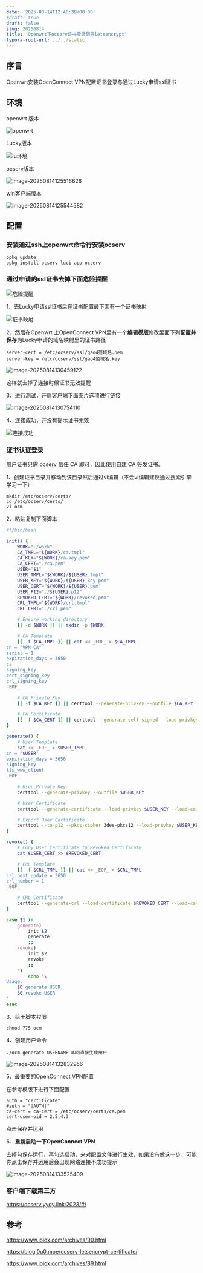 ```yaml
---
date: '2025-08-14T12:48:39+08:00'
#draft: true
draft: false
slug: 20250814
title: 'Openwrt下ocserv证书登录配置letsencrypt'
typora-root-url: ../../static
---
```


## 序言

Openwrt安装OpenConnect VPN配置证书登录与通过Lucky申请ssl证书

## 环境

openwrt 版本

![openwrt](/wp-content/uploads/2025/image-20250814125242089.png)

Lucky版本

![lu环境](/wp-content/uploads/2025/image-20250814125350152.png)

ocserv版本

![image-20250814125516626](/wp-content/uploads/2025/image-20250814125516626.png)

win客户端版本

![image-20250814125544582](/wp-content/uploads/2025/image-20250814125544582.png)

## 配置

### 安装通过ssh上openwrt命令行安装ocserv

```
opkg update
opkg install ocserv luci-app-ocserv
```

### 通过申请的ssl证书去掉下面危险提醒

![危险提醒](/wp-content/uploads/2025/image-20250814130016011.png)

1、去Lucky申请ssl证书后在证书配置最下面有一个证书映射

![证书映射](/wp-content/uploads/2025/image-20250814130108781.png)

2、然后在Openwrt 上OpenConnect VPN里有一个**编辑模版**修改里面下列**配置并保存**为Lucky申请的域名映射里的证书路径

```
server-cert = /etc/ocserv/ssl/gao4范域名.pem
server-key = /etc/ocserv/ssl/gao4范域名.key
```

![image-20250814130459122](/wp-content/uploads/2025/image-20250814130459122.png)

这样就去掉了连接时候证书无效提醒

3、进行测试，开启客户端下面图片选项进行链接

![image-20250814130754110](/wp-content/uploads/2025/image-20250814130754110.png)

4、连接成功，并没有提示证书无效

![连接成功](/wp-content/uploads/2025/image-20250814130914244.png)

### 证书认证登录

用户证书只需 ocserv 信任 CA 即可，因此使用自建 CA 签发证书。

1、创建证书目录并移动到该目录然后通过vi编辑（不会vi编辑建议通过搜索引擎学习一下）

```
mkdir /etc/ocserv/certs/
cd /etc/ocserv/certs/
vi ocm
```

2、粘贴复制下面脚本

```bash
#!/bin/bash

init() {
    WORK="./work"
    CA_TMPL="${WORK}/ca.tmpl"
    CA_KEY="${WORK}/ca-key.pem"
    CA_CERT="./ca.pem"
    USER="$1"
    USER_TMPL="${WORK}/${USER}.tmpl"
    USER_KEY="${WORK}/${USER}-key.pem"
    USER_CERT="${WORK}/${USER}.pem"
    USER_P12="./${USER}.p12"
    REVOKED_CERT="${WORK}/revoked.pem"
    CRL_TMPL="${WORK}/crl.tmpl"
    CRL_CERT="./crl.pem"

    # Ensure working directory
    [[ -d $WORK ]] || mkdir -p $WORK

    # CA Template
    [[ -f $CA_TMPL ]] || cat << _EOF_ > $CA_TMPL
cn = "VPN CA"
serial = 1
expiration_days = 3650
ca
signing_key
cert_signing_key
crl_signing_key
_EOF_

    # CA Private Key
    [[ -f $CA_KEY ]] || certtool --generate-privkey --outfile $CA_KEY

    # CA Certificate
    [[ -f $CA_CERT ]] || certtool --generate-self-signed --load-privkey $CA_KEY --template $CA_TMPL --outfile $CA_CERT
}

generate() {
    # User Template
    cat << _EOF_ > $USER_TMPL
cn = "$USER"
expiration_days = 3650
signing_key
tls_www_client
_EOF_

    # User Private Key
    certtool --generate-privkey --outfile $USER_KEY

    # User Certificate
    certtool --generate-certificate --load-privkey $USER_KEY --load-ca-certificate $CA_CERT --load-ca-privkey $CA_KEY --template $USER_TMPL --outfile $USER_CERT

    # Export User Certificate
    certtool --to-p12 --pkcs-cipher 3des-pkcs12 --load-privkey $USER_KEY --load-certificate $USER_CERT --outfile $USER_P12 --outder
}

revoke() {
    # Copy User Certificate to Revoked Certificate
    cat $USER_CERT >> $REVOKED_CERT

    # CRL Template
    [[ -f $CRL_TMPL ]] || cat << _EOF_ > $CRL_TMPL
crl_next_update = 3650
crl_number = 1
_EOF_

    # CRL Certificate
    certtool --generate-crl --load-certificate $REVOKED_CERT --load-ca-privkey $CA_KEY --load-ca-certificate $CA_CERT --template $CRL_TMPL --outfile $CRL_CERT
}

case $1 in
    generate)
        init $2
        generate
        ;;
    revoke)
        init $2
        revoke
        ;;
    *)
        echo "\
Usage:
    $0 generate USER
    $0 revoke USER
"
esac
```

3、给于脚本权限

```
chmod 775 ocm 
```

4、创建用户命令

```
./ocm generate USERNAME 即可直接生成用户
```

![image-20250814132832956](/wp-content/uploads/2025/image-20250814132832956.png)

5、最重要的OpenConnect VPN配置

在参考模版下进行下面配置

```
auth = "certificate"
#auth = "|AUTH|"
ca-cert = ca-cert = /etc/ocserv/certs/ca.pem
cert-user-oid = 2.5.4.3

```

点击保存并运用

6、**重新启动一下OpenConnect VPN**

去掉勾保存运行，再勾选启动，来对配置文件进行生效，如果没有做这一步，可能你点击保存并运用后会出现网络连接不成功提示

![image-20250814133525409](/wp-content/uploads/2025/image-20250814133525409.png)

### 客户端下载第三方

https://ocserv.yydy.link:2023/#/

## 参考

https://www.ioiox.com/archives/90.html

https://blog.0u0.moe/ocserv-letsencrypt-certificate/

https://www.ioiox.com/archives/89.html
